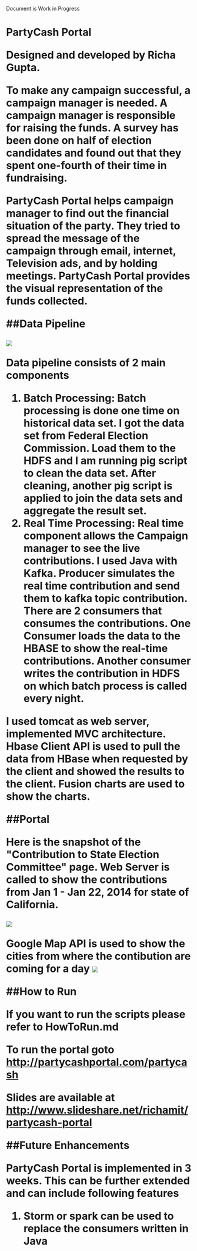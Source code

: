 Document is Work in Progress


<h1>PartyCash Portal

Designed and developed by <b>Richa Gupta</b>.

<p>To make any campaign successful, a campaign manager is needed. A campaign manager is responsible for raising the funds. A survey has been done on half of election candidates and found out that they spent one-fourth of their time in fundraising.

<p>PartyCash Portal helps campaign manager to find out the financial situation of the party. They tried to spread the message of the campaign through email, internet, Television ads, and by holding meetings. PartyCash Portal provides the visual representation of the funds collected.

##Data Pipeline

<img src="images/datapipeline.png">

<p>Data pipeline consists of 2 main components

1. Batch Processing:
   Batch processing is done one time on historical data set. I got the data set from Federal Election Commission. Load them to the HDFS and I am running pig script to clean the data set. After cleaning, another pig script is applied to join the data sets and aggregate the result set.
2. Real Time Processing: 
  Real time component allows the Campaign manager to see the live contributions. I used Java with Kafka. Producer simulates the real time contribution and send them to kafka topic contribution. There are 2 consumers that consumes the contributions. One Consumer loads the data to the HBASE to show the real-time contributions. Another consumer writes the contribution in HDFS on which batch process is called every night.

I used tomcat as web server, implemented MVC architecture. Hbase Client API is used to pull the data from HBase when requested by the client and showed the results to the client. Fusion charts are used to show the charts.
 
##Portal

Here is the snapshot of the "Contribution to State Election Committee" page. 
Web Server is called to show the contributions from Jan 1 - Jan 22, 2014 for state of California. 

<img src="images/state_new.PNG">

Google Map API is used to show the cities from where the contibution are coming for a day
<img src="images/map.png">

##How to Run

If you want to run the scripts please refer to HowToRun.md

To run the portal goto http://partycashportal.com/partycash

Slides are available at http://www.slideshare.net/richamit/partycash-portal

##Future Enhancements

PartyCash Portal is implemented in 3 weeks. This can be further extended and can include following features

1. Storm or spark can be used to replace the consumers written in Java



